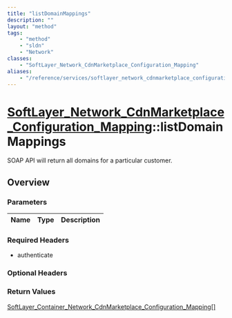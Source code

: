 ```yaml
---
title: "listDomainMappings"
description: ""
layout: "method"
tags:
    - "method"
    - "sldn"
    - "Network"
classes:
    - "SoftLayer_Network_CdnMarketplace_Configuration_Mapping"
aliases:
    - "/reference/services/softlayer_network_cdnmarketplace_configuration_mapping/listDomainMappings"
---
```

# [SoftLayer_Network_CdnMarketplace_Configuration_Mapping](/reference/services/SoftLayer_Network_CdnMarketplace_Configuration_Mapping)::listDomainMappings

SOAP API will return all domains for a particular customer. 


## Overview 


### Parameters 
|Name | Type | Description |
| --- | --- | --- |


### Required Headers
* authenticate

### Optional Headers

### Return Values
<a href='/reference/datatypes/SoftLayer_Container_Network_CdnMarketplace_Configuration_Mapping'>SoftLayer_Container_Network_CdnMarketplace_Configuration_Mapping[] </a>

